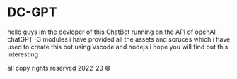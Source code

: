 # DC-GPT

hello guys im the devloper of this ChatBot running on the API of openAI chatGPT -3 modules
i have provided all the assets and soruces which i have used to create this bot using Vscode and nodejs
i hope you will find out this interesting



all copy rights reserved 2022-23 ©
